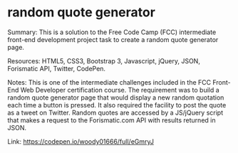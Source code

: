# random quote generator

Summary: This is a solution to the Free Code Camp (FCC) intermediate front-end development project task to create a random quote generator page.

Resources: HTML5, CSS3, Bootstrap 3, Javascript, jQuery, JSON, Forismatic API, Twitter, CodePen.

Notes: This is one of the intermediate challenges included in the FCC Front-End Web Developer certification course. The requirement was to build a random quote generator page that would display a new random quotation each time a button is pressed. It also required the facility to post the quote as a tweet on Twitter. Random quotes are accessed by a JS/jQuery script that makes a request to the Forismatic.com API with results returned in JSON.

Link: https://codepen.io/woody01666/full/eGmryJ

